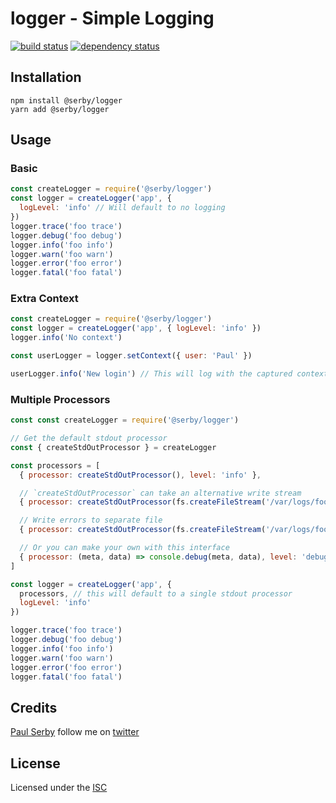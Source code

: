 # logger - Simple Logging

[![build status](https://secure.travis-ci.org/serby/logger.png)](http://travis-ci.org/serby/logger)
[![dependency status](https://david-dm.org/serby/logger.svg)](https://david-dm.org/serby/logger)

## Installation

    npm install @serby/logger
    yarn add @serby/logger

## Usage

### Basic

```js
const createLogger = require('@serby/logger')
const logger = createLogger('app', {
  logLevel: 'info' // Will default to no logging
})
logger.trace('foo trace')
logger.debug('foo debug')
logger.info('foo info')
logger.warn('foo warn')
logger.error('foo error')
logger.fatal('foo fatal')
```

### Extra Context

```js
const createLogger = require('@serby/logger')
const logger = createLogger('app', { logLevel: 'info' })
logger.info('No context')

const userLogger = logger.setContext({ user: 'Paul' })

userLogger.info('New login') // This will log with the captured context
```

### Multiple Processors

```js
const const createLogger = require('@serby/logger')

// Get the default stdout processor
const { createStdOutProcessor } = createLogger

const processors = [
  { processor: createStdOutProcessor(), level: 'info' },

  // `createStdOutProcessor` can take an alternative write stream
  { processor: createStdOutProcessor(fs.createFileStream('/var/logs/foo/info.log')) }

  // Write errors to separate file
  { processor: createStdOutProcessor(fs.createFileStream('/var/logs/foo/errors.log')), level: 'error' },

  // Or you can make your own with this interface
  { processor: (meta, data) => console.debug(meta, data), level: 'debug' }
]

const logger = createLogger('app', {
  processors, // this will default to a single stdout processor
  logLevel: 'info'
})

logger.trace('foo trace')
logger.debug('foo debug')
logger.info('foo info')
logger.warn('foo warn')
logger.error('foo error')
logger.fatal('foo fatal')

```

## Credits

[Paul Serby](https://github.com/serby/) follow me on [twitter](http://twitter.com/serby)

## License

Licensed under the [ISC](http://opensource.org/licenses/isc)
